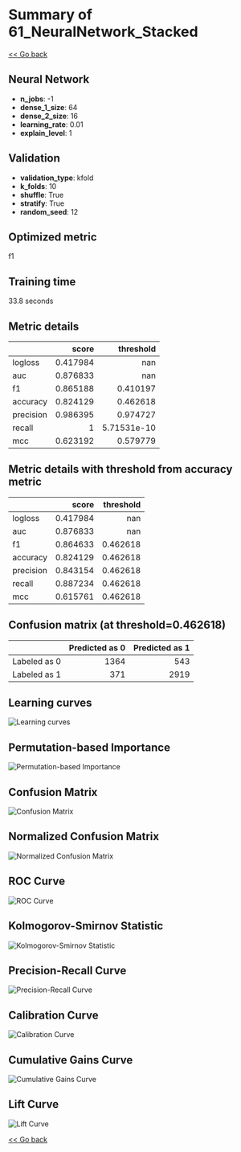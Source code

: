 # Summary of 61_NeuralNetwork_Stacked

[<< Go back](../README.md)


## Neural Network
- **n_jobs**: -1
- **dense_1_size**: 64
- **dense_2_size**: 16
- **learning_rate**: 0.01
- **explain_level**: 1

## Validation
 - **validation_type**: kfold
 - **k_folds**: 10
 - **shuffle**: True
 - **stratify**: True
 - **random_seed**: 12

## Optimized metric
f1

## Training time

33.8 seconds

## Metric details
|           |    score |     threshold |
|:----------|---------:|--------------:|
| logloss   | 0.417984 | nan           |
| auc       | 0.876833 | nan           |
| f1        | 0.865188 |   0.410197    |
| accuracy  | 0.824129 |   0.462618    |
| precision | 0.986395 |   0.974727    |
| recall    | 1        |   5.71531e-10 |
| mcc       | 0.623192 |   0.579779    |


## Metric details with threshold from accuracy metric
|           |    score |   threshold |
|:----------|---------:|------------:|
| logloss   | 0.417984 |  nan        |
| auc       | 0.876833 |  nan        |
| f1        | 0.864633 |    0.462618 |
| accuracy  | 0.824129 |    0.462618 |
| precision | 0.843154 |    0.462618 |
| recall    | 0.887234 |    0.462618 |
| mcc       | 0.615761 |    0.462618 |


## Confusion matrix (at threshold=0.462618)
|              |   Predicted as 0 |   Predicted as 1 |
|:-------------|-----------------:|-----------------:|
| Labeled as 0 |             1364 |              543 |
| Labeled as 1 |              371 |             2919 |

## Learning curves
![Learning curves](learning_curves.png)

## Permutation-based Importance
![Permutation-based Importance](permutation_importance.png)
## Confusion Matrix

![Confusion Matrix](confusion_matrix.png)


## Normalized Confusion Matrix

![Normalized Confusion Matrix](confusion_matrix_normalized.png)


## ROC Curve

![ROC Curve](roc_curve.png)


## Kolmogorov-Smirnov Statistic

![Kolmogorov-Smirnov Statistic](ks_statistic.png)


## Precision-Recall Curve

![Precision-Recall Curve](precision_recall_curve.png)


## Calibration Curve

![Calibration Curve](calibration_curve_curve.png)


## Cumulative Gains Curve

![Cumulative Gains Curve](cumulative_gains_curve.png)


## Lift Curve

![Lift Curve](lift_curve.png)



[<< Go back](../README.md)
